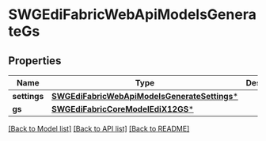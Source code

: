 # SWGEdiFabricWebApiModelsGenerateGs

## Properties
Name | Type | Description | Notes
------------ | ------------- | ------------- | -------------
**settings** | [**SWGEdiFabricWebApiModelsGenerateSettings***](SWGEdiFabricWebApiModelsGenerateSettings.md) |  | [optional] 
**gs** | [**SWGEdiFabricCoreModelEdiX12GS***](SWGEdiFabricCoreModelEdiX12GS.md) |  | [optional] 

[[Back to Model list]](../README.md#documentation-for-models) [[Back to API list]](../README.md#documentation-for-api-endpoints) [[Back to README]](../README.md)


